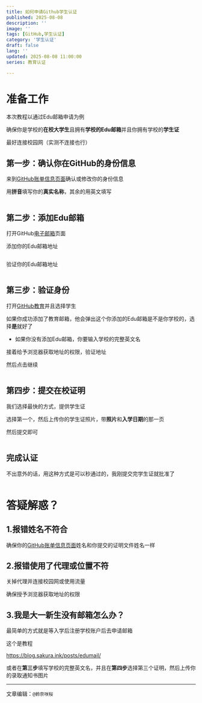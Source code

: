 ```yaml
---
title: 如何申请Github学生认证
published: 2025-08-08
description: ''
image: ''
tags: [GitHub,学生认证]
category: '学生认证'
draft: false 
lang: ''
updated: 2025-08-08 11:00:00
series: 教育认证

---
```


# 准备工作

本次教程以通过Edu邮箱申请为例

确保你是学校的**在校大学生**且拥有**学校的Edu邮箱**并且你拥有学校的**学生证**

最好连接校园网（实测不连接也行）

## 第一步：确认你在GitHub的身份信息

来到[GitHub账单信息页面](https://github.com/settings/billing/payment_information)确认或修改你的身份信息


用**拼音**填写你的**真实名称**，其余的用英文填写



<img title="" src="https://img.sakura.ink/file/AgACAgUAAyEGAASIHQfFAAM6aJWGZHymbOR8KnsvwiL0hDFgHagAAm_JMRusb6lU4rRSAR7_DV8BAAMCAAN4AAM2BA.png" alt="">



## 第二步：添加Edu邮箱

打开GitHub[电子邮箱](https://github.com/settings/emails)页面

添加你的Edu邮箱地址

<img title="" src="https://img.sakura.ink/file/AgACAgUAAyEGAASIHQfFAAM3aJWGBRADBXzwRQ5_bN4lduUI_nMAAmzJMRusb6lUTt7EhiHsfyEBAAMCAAN3AAM2BA.png" alt="">

验证你的Edu邮箱地址

<img title="" src="https://img.sakura.ink/file/AgACAgUAAyEGAASIHQfFAAM4aJWGBSMAAaWkVoaHSIwxoeQqP0J2AAJtyTEbrG-pVDv_ozNsXenkAQADAgADeQADNgQ.png" alt="">

## 第三步：验证身份

打开[GitHub教育](https://github.com/settings/education/benefits)并且选择学生

如果你成功添加了教育邮箱，他会弹出这个你添加的Edu邮箱是不是你学校的，选择**是**就好了

- 如果你没有添加Edu邮箱，你要输入学校的完整英文名

接着给予浏览器获取地址的权限，验证地址

然后点击继续

<img title="" src="https://img.sakura.ink/file/AgACAgUAAyEGAASIHQfFAAM5aJWGCuyd6r0I2ZgQaZyNdZbbVhgAAm7JMRusb6lUzMTZFxGt0MgBAAMCAAN3AAM2BA.png" alt="">

## 第四步：提交在校证明

我们选择最快的方式，提供学生证

选择第一个，然后上传你的学生证照片，带**照片**和**入学日期**的那一页

然后提交即可

<img title="" src="https://img.sakura.ink/file/AgACAgUAAyEGAASIHQfFAAM7aJWJx9KL0AaL90Bz4H_HEZdJo2wAAnXJMRusb6lUu8Q2Xqr-LGEBAAMCAAN4AAM2BA.png" alt="">

## 完成认证

不出意外的话，用这种方式是可以秒通过的，我刚提交完学生证就批准了

<img title="" src="https://img.sakura.ink/file/AgACAgUAAyEGAASIHQfFAAM2aJWGBX8aZLX3VLvBThKbuMWl3coAAmvJMRusb6lUa94g66MOH3YBAAMCAAN3AAM2BA.png" alt="">

# 答疑解惑？

## 1.报错姓名不符合

确保你的[GitHub账单信息页面](https://github.com/settings/billing/payment_information)姓名和你提交的证明文件姓名一样

## 2.报错使用了代理或位置不符

关掉代理并连接校园网或使用流量

确保授予浏览器获取地址的权限

## 3.我是大一新生没有邮箱怎么办？

最简单的方式就是等入学后注册学校账户后去申请邮箱

这个是教程



https://blog.sakura.ink/posts/edumail/



或者在**第三步**填写学校的完整英文名，并且在**第四步**选择第三个证明，然后上传你的录取通知书图片



---

文章编辑：`@鈴奈咲桜`